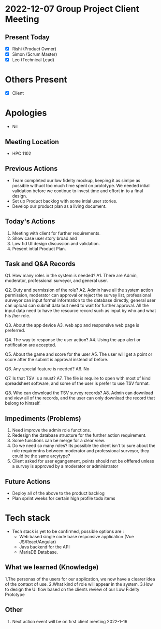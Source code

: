 # 2022-12-07 Group Project Client Meeting

## Present Today
- [X] Rishi (Product Owner)
- [X] Simon (Scrum Master)
- [X] Leo (Technical Lead)

# Others Present
- [X] Client

# Apologies
- Nil

## Meeting Location
- HPC 1102


## Previous Actions

- Team completed our low fidelty mockup, keeping it as simlpe as possible withuot too much time spent on prototype.  We needed intial validation before we continue to invest time and effort in to a final design.
- Set up Product backlog with some intial user stories.
- Develop our product plan as a living document.

## Today's Actions

1. Meeting with client for further requirements.
3. Show case user story broad and 
4. Low fid UI design discussion and validation.
5. Present intial Product Plan.

## Task and Q&A Records
Q1. How many roles in the system is needed?
A1. There are Admin, moderator, professional surveyor, and general user.

Q2. Duty and permission of the role?
A2. Admin have all the system action permission, moderator can approval or reject the survey list,
professional surveyor can input formal information to the database directly, 
general user can upload can submit data but need to wait for further approval. 
All the input data need to have the resource record such as input by who and what his /her role.

Q3. About the app device
A3. web app and responsive web page is preferred.

Q4. The way to response the user action?
A4. Using the app alert or notification are accepted.

Q5. About the game and score for the user
A5. The user will get a point or score after the submit is approval instead of before.

Q6. Any special feature is needed?
A6. No

Q7. Is that TSV is a must?
A7. The file is require to open with most of kind spreadsheet software, and some of the user is prefer to use TSV format.

Q8. Who can download the TSV survey records?
A8. Admin can download and view all of the records, and the user can only download the record that belong to himself.

## Impediments (Problems)
1. Need improve the admin role functions.
2. Redesign the database structure for the further action requirement.
3. Some functions can be merge for a clear view.
4. Do we need so many roles? Its possible the client isn't to sure about the role requiremtns between moderator and professional surveyor, they could be the same arcytype?
5. Client asked for user egangement, points should not be offfered unless a survey is approved by a moderator or administrator



## Future Actions
- Deploy all of the above to the product backlog
- Plan sprint weeks for certain high profile todo items

# Tech stack
- Tech stack is yet to be confirmed, possible options are :
  - Web based single code base responsive application (Vue JS/React/Angular)
  - Java backend for the API
  - MariaDB Database. 

## What we learned (Knowledge)
1.The personas of the users for our application, we now have a clearer idea of the context of use.
2.What kind of role will appear in the system.
3.How to design the UI flow based on the clients review of our Low Fidelty Prototype

## Other
1. Next action event will be on first client meeting 2022-1-19

